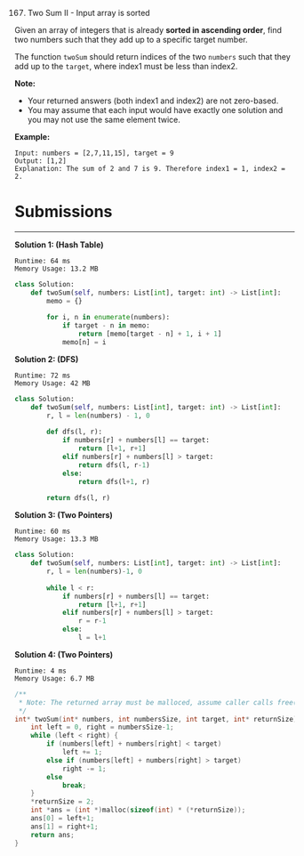 167. Two Sum II - Input array is sorted

Given an array of integers that is already **sorted in ascending order**, find two numbers such that they add up to a specific target number.

The function `twoSum` should return indices of the two `numbers` such that they add up to the `target`, where index1 must be less than index2.

**Note:**
* Your returned answers (both index1 and index2) are not zero-based.
* You may assume that each input would have exactly one solution and you may not use the same element twice.

**Example:**
```
Input: numbers = [2,7,11,15], target = 9
Output: [1,2]
Explanation: The sum of 2 and 7 is 9. Therefore index1 = 1, index2 = 2.
```

# Submissions
---
**Solution 1: (Hash Table)**
```
Runtime: 64 ms
Memory Usage: 13.2 MB
```
```python
class Solution:
    def twoSum(self, numbers: List[int], target: int) -> List[int]:
        memo = {}
        
        for i, n in enumerate(numbers):
            if target - n in memo:
                return [memo[target - n] + 1, i + 1]
            memo[n] = i        
```

**Solution 2: (DFS)**
```
Runtime: 72 ms
Memory Usage: 42 MB
```
```python
class Solution:
    def twoSum(self, numbers: List[int], target: int) -> List[int]:
        r, l = len(numbers) - 1, 0
        
        def dfs(l, r):
            if numbers[r] + numbers[l] == target:
                return [l+1, r+1]
            elif numbers[r] + numbers[l] > target:
                return dfs(l, r-1)
            else:
                return dfs(l+1, r)
        
        return dfs(l, r)
```

**Solution 3: (Two Pointers)**
```
Runtime: 60 ms
Memory Usage: 13.3 MB
```
```python
class Solution:
    def twoSum(self, numbers: List[int], target: int) -> List[int]:
        r, l = len(numbers)-1, 0
        
        while l < r:
            if numbers[r] + numbers[l] == target:
                return [l+1, r+1]
            elif numbers[r] + numbers[l] > target:
                r = r-1
            else:
                l = l+1
```

**Solution 4: (Two Pointers)**
```
Runtime: 4 ms
Memory Usage: 6.7 MB
```
```c
/**
 * Note: The returned array must be malloced, assume caller calls free().
 */
int* twoSum(int* numbers, int numbersSize, int target, int* returnSize){
    int left = 0, right = numbersSize-1;
    while (left < right) {
        if (numbers[left] + numbers[right] < target)
            left += 1;
        else if (numbers[left] + numbers[right] > target)
            right -= 1;
        else
            break;
    }
    *returnSize = 2;
    int *ans = (int *)malloc(sizeof(int) * (*returnSize));
    ans[0] = left+1;
    ans[1] = right+1;
    return ans;
}
```
